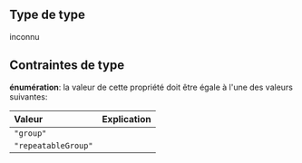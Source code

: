 ## Type de type

inconnu

## Contraintes de type

**énumération**: la valeur de cette propriété doit être égale à l'une des valeurs suivantes:

| Valeur              | Explication |
| :------------------ | :---------- |
| `"group"`           |             |
| `"repeatableGroup"` |             |
